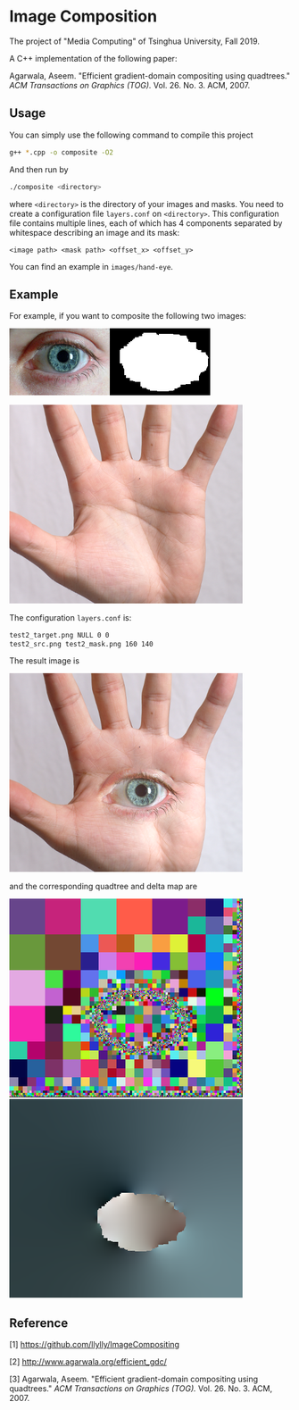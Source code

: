 # Image Composition

The project of "Media Computing" of Tsinghua University, Fall 2019.

A C++ implementation of the following paper:

Agarwala, Aseem. "Efficient gradient-domain compositing using quadtrees." _ACM Transactions on Graphics (TOG)._ Vol. 26. No. 3. ACM, 2007.

## Usage

You can simply use the following command to compile this project
```bash
g++ *.cpp -o composite -O2
```

And then run by
```bash
./composite <directory>
```
where `<directory>` is the directory of your images and masks. You need to create a configuration file `layers.conf` on `<directory>`. This configuration file contains multiple lines, each of which has 4 components separated by whitespace describing an image and its mask:
```
<image path> <mask path> <offset_x> <offset_y>
```

You can find an example in `images/hand-eye`.

## Example

For example, if you want to composite the following two images:

![](images/hand-eye/test2_src.png)![](images/hand-eye/test2_mask.png)

![](images/hand-eye/test2_target.png)

The configuration `layers.conf` is:

```plain
test2_target.png NULL 0 0
test2_src.png test2_mask.png 160 140
```

The result image is

![](images/hand-eye/result.png)

and the corresponding quadtree and delta map are

![](images/hand-eye/quadtree.png)![](images/hand-eye/delta.png)

## Reference

[1] https://github.com/llylly/ImageCompositing

[2] http://www.agarwala.org/efficient_gdc/

[3] Agarwala, Aseem. "Efficient gradient-domain compositing using quadtrees." _ACM Transactions on Graphics (TOG)._ Vol. 26. No. 3. ACM, 2007.

